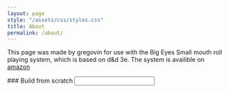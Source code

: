 ```yaml
---
layout: page
style: "/assets/css/styles.css"
title: About
permalink: /about/
---
```


This page was made by gregovin for use with the Big Eyes Small mouth roll playing system, which is based on d&d 3e.
The system is availible on  <a href="https://www.amazon.com/BESM-D20-Mark-C-MacKinnon/dp/1894525922">amazon</a>

<div class="box">
### Build from scratch

<input>
</div>